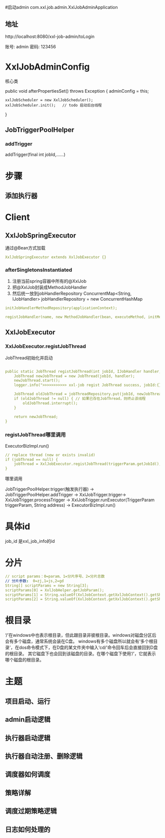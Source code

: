

#启动admin
com.xxl.job.admin.XxlJobAdminApplication

## 地址
http://localhost:8080/xxl-job-admin/toLogin

账号:  admin
密码:  123456

# XxlJobAdminConfig

核心类

public void afterPropertiesSet() throws Exception {
    adminConfig = this;

    xxlJobScheduler = new XxlJobScheduler();
    xxlJobScheduler.init();   // todo 启动后台线程
}


## JobTriggerPoolHelper
### addTrigger
addTrigger(final int jobId,......)


# 步骤

## 添加执行器


# Client

## XxlJobSpringExecutor
通过@Bean方式加载

```yaml
XxlJobSpringExecutor extends XxlJobExecutor {}
```


### afterSingletonsInstantiated

1. 注册当前spring容器中所有的@XxlJob
2. 把@XxlJob封装成MethodJobHandler
3. 然后统一放到jobHandlerRepository
ConcurrentMap<String, IJobHandler> jobHandlerRepository = new ConcurrentHashMap
```yaml
initJobHandlerMethodRepository(applicationContext);
```

```yaml
registJobHandler(name, new MethodJobHandler(bean, executeMethod, initMethod, destroyMethod));
```

## XxlJobExecutor

### XxlJobExecutor.registJobThread

JobThread初始化并启动

```yaml

public static JobThread registJobThread(int jobId, IJobHandler handler, String removeOldReason){
    JobThread newJobThread = new JobThread(jobId, handler);
    newJobThread.start();
    logger.info(">>>>>>>>>>> xxl-job regist JobThread success, jobId:{}, handler:{}", new Object[]{jobId, handler});

    JobThread oldJobThread = jobThreadRepository.put(jobId, newJobThread);	// putIfAbsent | oh my god, map's put method return the old value!!!
    if (oldJobThread != null) { // 如果已存在JobThread，则终止该线程
        oldJobThread.interrupt();
    }

    return newJobThread;
}

```

### registJobThread哪里调用
ExecutorBizImpl.run()

```yaml
// replace thread (new or exists invalid)
if (jobThread == null) {
    jobThread = XxlJobExecutor.registJobThread(triggerParam.getJobId(), jobHandler, removeOldReason);
}
```
哪里调用

JobTriggerPoolHelper.trigger(触发执行器) -> JobTriggerPoolHelper.addTrigger -> XxlJobTrigger.trigger-> XxlJobTrigger.processTrigger 
-> XxlJobTrigger.runExecutor(TriggerParam triggerParam, String address) -> ExecutorBizImpl.run()


# 具体id
job_id 是xxl_job_info的id


# 分片

```yaml
// script params：0=param、1=分片序号、2=分片总数
// 分片参数:  0=zj,1=js,2=gd
String[] scriptParams = new String[3];
scriptParams[0] = XxlJobHelper.getJobParam();
scriptParams[1] = String.valueOf(XxlJobContext.getXxlJobContext().getShardIndex());
scriptParams[2] = String.valueOf(XxlJobContext.getXxlJobContext().getShardTotal());
```

# 根目录
‘/’在windows中也表示根目录，但此跟目录非彼根目录。windows对磁盘分区后会有多个磁盘，通常系统会装在C盘。
windows有多个磁盘所以就会有‘多个根目录’，在dos命令模式下，在D盘的某文件夹中输入‘cd/’命令回车后会直接回到D盘的根目录。
其它磁盘下也会回到该磁盘的目录。在哪个磁盘下使用‘/’，它就表示哪个磁盘的根目录。


# 主题
## 项目启动、运行

## admin启动逻辑

## 执行器启动逻辑

## 执行器自动注册、删除逻辑

## 调度器如何调度

## 策略详解

## 调度过期策略逻辑

## 日志如何处理的

